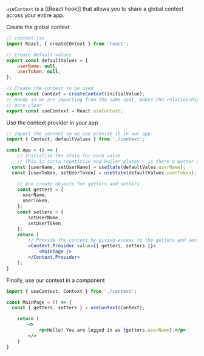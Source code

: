 `useContext` is a [[React hook]] that allows you to share a global context across your entire app.

Create the global context
```jsx
// context.jsx
import React, { createCOntext } from 'react';

// Create default values
export const defaultValues = {
	userName: null,
	userToken: null,
};

// Create the context to be used
export const Context = createContext(initialValue);
// Handy so we are importing from the same spot, makes the relationship 
// more clear
export const useContext = React.useContext; 
```

Use the context provider in your app
```jsx
// Import the context so we can provide it in our app
import { Context, defaultValues } from './context';

const App = () => {
	// Initialise the state for each value
	// This is sorta repetitive and boiler-platey - is there a better way?
  const [userName, setUserName] = useState(defaultVales.userName);
  const [userToken, setUserToken] = useState(defaultValues.userToken);

	// And create objects for getters and setters
	const getters = {
	  userName,
	  userToken,
	};
	const setters = {
		setUserName,
		setUserToken,
	};
	return (
		// Provide the context by giving access to the getters and setters
		<Context.Provider value={{ getters, setters }}>
			<MainPage />
		</Context.Provider>
	);
}
```

Finally, use our context in a component
```jsx
import { useContext, Context } from './context';

const MainPage = () => {
  const { getters, setters } = useContext(Context);

	return (
		<>
			<p>Hello! You are logged in as {getters.userName}.</p>
		</>
	)
}
```